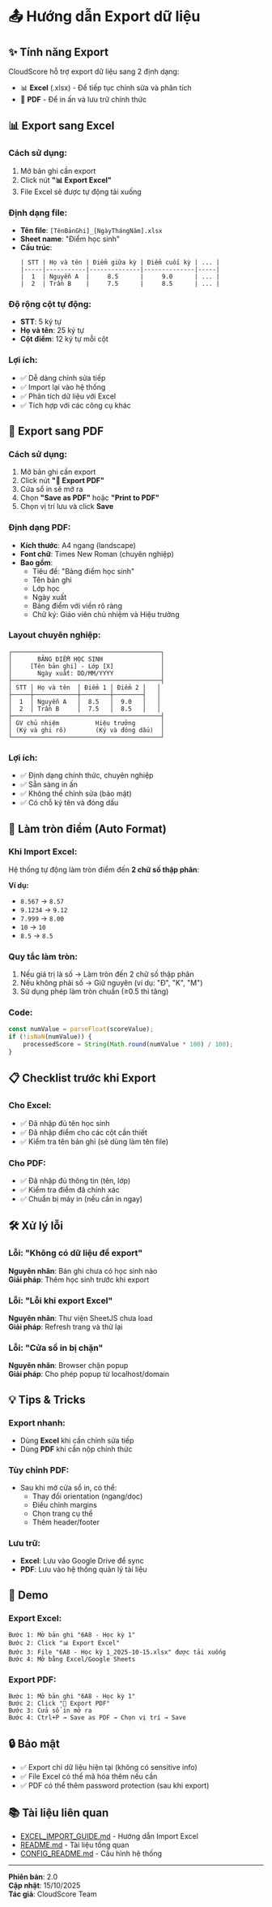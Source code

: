 # 📤 Hướng dẫn Export dữ liệu

## ✨ Tính năng Export

CloudScore hỗ trợ export dữ liệu sang 2 định dạng:
- 📊 **Excel** (.xlsx) - Để tiếp tục chỉnh sửa và phân tích
- 📄 **PDF** - Để in ấn và lưu trữ chính thức

## 📊 Export sang Excel

### Cách sử dụng:
1. Mở bản ghi cần export
2. Click nút **"📊 Export Excel"**
3. File Excel sẽ được tự động tải xuống

### Định dạng file:
- **Tên file**: `[TênBảnGhi]_[NgàyThángNăm].xlsx`
- **Sheet name**: "Điểm học sinh"
- **Cấu trúc**:
  ```
  | STT | Họ và tên | Điểm giữa kỳ | Điểm cuối kỳ | ... |
  |-----|-----------|--------------|--------------|-----|
  |  1  | Nguyễn A  |     8.5      |     9.0      | ... |
  |  2  | Trần B    |     7.5      |     8.5      | ... |
  ```

### Độ rộng cột tự động:
- **STT**: 5 ký tự
- **Họ và tên**: 25 ký tự
- **Cột điểm**: 12 ký tự mỗi cột

### Lợi ích:
- ✅ Dễ dàng chỉnh sửa tiếp
- ✅ Import lại vào hệ thống
- ✅ Phân tích dữ liệu với Excel
- ✅ Tích hợp với các công cụ khác

## 📄 Export sang PDF

### Cách sử dụng:
1. Mở bản ghi cần export
2. Click nút **"📄 Export PDF"**
3. Cửa sổ in sẽ mở ra
4. Chọn **"Save as PDF"** hoặc **"Print to PDF"**
5. Chọn vị trí lưu và click **Save**

### Định dạng PDF:
- **Kích thước**: A4 ngang (landscape)
- **Font chữ**: Times New Roman (chuyên nghiệp)
- **Bao gồm**:
  - Tiêu đề: "Bảng điểm học sinh"
  - Tên bản ghi
  - Lớp học
  - Ngày xuất
  - Bảng điểm với viền rõ ràng
  - Chữ ký: Giáo viên chủ nhiệm và Hiệu trưởng

### Layout chuyên nghiệp:
```
┌─────────────────────────────────────────┐
│       BẢNG ĐIỂM HỌC SINH                │
│     [Tên bản ghi] - Lớp [X]             │
│       Ngày xuất: DD/MM/YYYY             │
├─────────────────────────────────────────┤
│ STT │ Họ và tên  │ Điểm 1 │ Điểm 2 │   │
├─────┼────────────┼────────┼────────┤   │
│  1  │ Nguyễn A   │  8.5   │  9.0   │   │
│  2  │ Trần B     │  7.5   │  8.5   │   │
├─────────────────────────────────────────┤
│ GV chủ nhiệm          Hiệu trưởng       │
│ (Ký và ghi rõ)        (Ký và đóng dấu)  │
└─────────────────────────────────────────┘
```

### Lợi ích:
- ✅ Định dạng chính thức, chuyên nghiệp
- ✅ Sẵn sàng in ấn
- ✅ Không thể chỉnh sửa (bảo mật)
- ✅ Có chỗ ký tên và đóng dấu

## 🔢 Làm tròn điểm (Auto Format)

### Khi Import Excel:
Hệ thống tự động làm tròn điểm đến **2 chữ số thập phân**:

**Ví dụ:**
- `8.567` → `8.57`
- `9.1234` → `9.12`
- `7.999` → `8.00`
- `10` → `10`
- `8.5` → `8.5`

### Quy tắc làm tròn:
1. Nếu giá trị là số → Làm tròn đến 2 chữ số thập phân
2. Nếu không phải số → Giữ nguyên (ví dụ: "Đ", "K", "M")
3. Sử dụng phép làm tròn chuẩn (≥0.5 thì tăng)

### Code:
```javascript
const numValue = parseFloat(scoreValue);
if (!isNaN(numValue)) {
    processedScore = String(Math.round(numValue * 100) / 100);
}
```

## 📋 Checklist trước khi Export

### Cho Excel:
- ✅ Đã nhập đủ tên học sinh
- ✅ Đã nhập điểm cho các cột cần thiết
- ✅ Kiểm tra tên bản ghi (sẽ dùng làm tên file)

### Cho PDF:
- ✅ Đã nhập đủ thông tin (tên, lớp)
- ✅ Kiểm tra điểm đã chính xác
- ✅ Chuẩn bị máy in (nếu cần in ngay)

## 🛠️ Xử lý lỗi

### Lỗi: "Không có dữ liệu để export"
**Nguyên nhân**: Bản ghi chưa có học sinh nào  
**Giải pháp**: Thêm học sinh trước khi export

### Lỗi: "Lỗi khi export Excel"
**Nguyên nhân**: Thư viện SheetJS chưa load  
**Giải pháp**: Refresh trang và thử lại

### Lỗi: "Cửa sổ in bị chặn"
**Nguyên nhân**: Browser chặn popup  
**Giải pháp**: Cho phép popup từ localhost/domain

## 💡 Tips & Tricks

### Export nhanh:
- Dùng **Excel** khi cần chỉnh sửa tiếp
- Dùng **PDF** khi cần nộp chính thức

### Tùy chỉnh PDF:
- Sau khi mở cửa sổ in, có thể:
  - Thay đổi orientation (ngang/dọc)
  - Điều chỉnh margins
  - Chọn trang cụ thể
  - Thêm header/footer

### Lưu trữ:
- **Excel**: Lưu vào Google Drive để sync
- **PDF**: Lưu vào hệ thống quản lý tài liệu

## 🎯 Demo

### Export Excel:
```
Bước 1: Mở bản ghi "6A8 - Học kỳ 1"
Bước 2: Click "📊 Export Excel"
Bước 3: File "6A8 - Học kỳ 1_2025-10-15.xlsx" được tải xuống
Bước 4: Mở bằng Excel/Google Sheets
```

### Export PDF:
```
Bước 1: Mở bản ghi "6A8 - Học kỳ 1"
Bước 2: Click "📄 Export PDF"
Bước 3: Cửa sổ in mở ra
Bước 4: Ctrl+P → Save as PDF → Chọn vị trí → Save
```

## 🔒 Bảo mật

- ✅ Export chỉ dữ liệu hiện tại (không có sensitive info)
- ✅ File Excel có thể mã hóa thêm nếu cần
- ✅ PDF có thể thêm password protection (sau khi export)

## 📚 Tài liệu liên quan

- [EXCEL_IMPORT_GUIDE.md](./EXCEL_IMPORT_GUIDE.md) - Hướng dẫn Import Excel
- [README.md](./README.md) - Tài liệu tổng quan
- [CONFIG_README.md](./CONFIG_README.md) - Cấu hình hệ thống

---

**Phiên bản**: 2.0  
**Cập nhật**: 15/10/2025  
**Tác giả**: CloudScore Team
